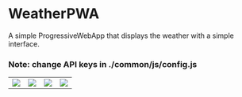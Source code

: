 # WeatherPWA

A simple ProgressiveWebApp that displays the weather with a simple interface.

### Note: change API keys in ./common/js/config.js

<table>
<td>
  <img src="https://i.imgur.com/5euTnCR.png">
</td>
<td>
  <img src="https://imgur.com/iX0VoN2.png">
</td>

<td>
  <img src="https://imgur.com/EIW3dEW.png">
</td>

<td>
  <img src="https://imgur.com/AbSfPy2.png">
</td>
</table>
